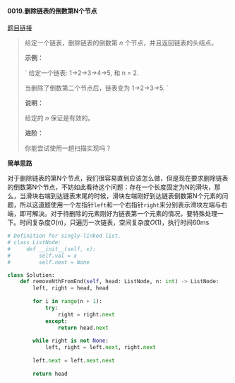 #### 0019.删除链表的倒数第N个节点

[题目链接](https://leetcode-cn.com/problems/remove-nth-node-from-end-of-list)

> 给定一个链表，删除链表的倒数第 *n* 个节点，并且返回链表的头结点。
>
> **示例：**
>
> `
> 给定一个链表: 1->2->3->4->5, 和 n = 2.
> 
> 当删除了倒数第二个节点后，链表变为 1->2->3->5.
> `
>
> **说明：**
>
> 给定的 *n* 保证是有效的。
>
> **进阶：**
>
> 你能尝试使用一趟扫描实现吗？

**简单思路**

对于删除链表的第N个节点，我们很容易直到应该怎么做，但是现在要求删除链表的倒数第N个节点，不妨如此看待这个问题：存在一个长度固定为N的滑块，那么，当滑块右端到达链表末尾的时候，滑块左端刚好到达链表倒数第N个元素的问题，所以这道题使用一个左指针`left`和一个右指针`right`来分别表示滑块左端与右端，即可解决。对于待删除的元素刚好为链表第一个元素的情况，要特殊处理一下。时间复杂度$O(n)$，只遍历一次链表，空间复杂度$O(1)$，执行时间60ms

```python
# Definition for singly-linked list.
# class ListNode:
#     def __init__(self, x):
#         self.val = x
#         self.next = None

class Solution:
    def removeNthFromEnd(self, head: ListNode, n: int) -> ListNode:
        left, right = head, head
        
        for i in range(n + 1):
            try:
                right = right.next
            except:
                return head.next    
        
        while right is not None:
            left, right = left.next, right.next
        
        left.next = left.next.next
        
        return head
```


